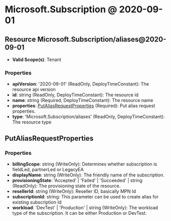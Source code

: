 # Microsoft.Subscription @ 2020-09-01

## Resource Microsoft.Subscription/aliases@2020-09-01
* **Valid Scope(s)**: Tenant
### Properties
* **apiVersion**: '2020-09-01' (ReadOnly, DeployTimeConstant): The resource api version
* **id**: string (ReadOnly, DeployTimeConstant): The resource id
* **name**: string (Required, DeployTimeConstant): The resource name
* **properties**: [PutAliasRequestProperties](#putaliasrequestproperties) (Required): Put alias request properties.
* **type**: 'Microsoft.Subscription/aliases' (ReadOnly, DeployTimeConstant): The resource type

## PutAliasRequestProperties
### Properties
* **billingScope**: string (WriteOnly): Determines whether subscription is fieldLed, partnerLed or LegacyEA
* **displayName**: string (WriteOnly): The friendly name of the subscription.
* **provisioningState**: 'Accepted' | 'Failed' | 'Succeeded' | string (ReadOnly): The provisioning state of the resource.
* **resellerId**: string (WriteOnly): Reseller ID, basically MPN Id
* **subscriptionId**: string: This parameter can be used to create alias for existing subscription Id
* **workload**: 'DevTest' | 'Production' | string (WriteOnly): The workload type of the subscription. It can be either Production or DevTest.

